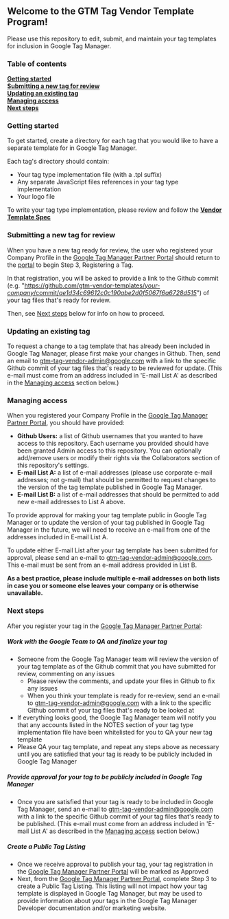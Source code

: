 ## Welcome to the GTM Tag Vendor Template Program!
Please use this repository to edit, submit, and maintain your tag templates for inclusion in Google Tag Manager.

### Table of contents
**[Getting started](#getting-started)**  
**[Submitting a new tag for review](#submitting-a-new-tag-for-review)**  
**[Updating an existing tag](#updating-an-existing-tag)**  
**[Managing access](#managing-access)**  
**[Next steps](#next-steps)**

### Getting started
To get started, create a directory for each tag that you would like to have a separate template for in Google Tag Manager.

Each tag's directory should contain:
  * Your tag type implementation file (with a .tpl suffix)
  * Any separate JavaScript files references in your tag type implementation
  * Your logo file

To write your tag type implementation, please review and follow the **<a href="https://github.com/gtm-vendor-templates/template-spec/blob/master/README.md" target="_blank">Vendor Template Spec</a>**

### Submitting a new tag for review

When you have a new tag ready for review, the user who registered your Company Profile in the <a href="https://gtm-partner-gallery.appspot.com/tagmanager/partners/owner/profile/company/" target="_blank">Google Tag Manager Partner Portal</a> should return to the <a href="https://gtm-partner-gallery.appspot.com/tagmanager/partners/owner/profile/company/" target="_blank">portal</a> to begin Step 3, Registering a Tag.

In that registration, you will be asked to provide a link to the Github commit (e.g. "[https://github.com/gtm-vendor-templates/<i>your-company</i>/commit/<i>ae1d34c69612c0c190abe2d0f5067f6a6728d515</i>](#)") of your tag files that's ready for review.

Then, see [Next steps](#next-steps) below for info on how to proceed.

### Updating an existing tag

To request a change to a tag template that has already been included in Google Tag Manager, please first make your changes in Github. Then, send an email to <gtm-tag-vendor-admin@google.com> with a link to the specific Github commit of your tag files that's ready to be reviewed for update. (This e-mail must come from an address included in 'E-mail List A' as described in the [Managing access](#managing-access) section below.)

### Managing access

When you registered your Company Profile in the <a href="https://gtm-partner-gallery.appspot.com/tagmanager/partners/owner/profile/company/" target="_blank">Google Tag Manager Partner Portal</a>, you should have provided:
  * **Github Users:** a list of Github usernames that you wanted to have access to this repository. Each username you provided should have been granted Admin access to this repository. You can optionally add/remove users or modify their rights via the Collaborators section of this repository's settings.
  * **E-mail List A:** a list of e-mail addresses (please use corporate e-mail addresses; not g-mail) that should be permitted to request changes to the version of the tag template published in Google Tag Manager.
  * **E-mail List B:** a list of e-mail addresses that should be permitted to add new e-mail addresses to List A above.

To provide approval for making your tag template public in Google Tag Manager or to update the version of your tag published in Google Tag Manager in the future, we will need to receive an e-mail from one of the addresses included in E-mail List A.

To update either E-mail List after your tag template has been submitted for approval, please send an e-mail to <gtm-tag-vendor-admin@google.com>. This e-mail must be sent from an e-mail address provided in List B.

**As a best practice, please include multiple e-mail addresses on both lists in case you or someone else leaves your company or is otherwise unavailable.**

### Next steps

After you register your tag in the <a href="https://gtm-partner-gallery.appspot.com/tagmanager/partners/owner/profile/company/" target="_blank">Google Tag Manager Partner Portal</a>:

##### Work with the Google Team to QA and finalize your tag
  * Someone from the Google Tag Manager team will review the version of your tag template as of the Github commit that you have submitted for review, commenting on any issues
    + Please review the comments, and update your files in Github to fix any issues
    + When you think your template is ready for re-review, send an e-mail to <gtm-tag-vendor-admin@google.com> with a link to the specific Github commit of your tag files that's ready to be looked at
  * If everything looks good, the Google Tag Manager team will notify you that any accounts listed in the NOTES section of your tag type implementation file have been whitelisted for you to QA your new tag template
  * Please QA your tag template, and repeat any steps above as necessary until you are satisfied that your tag is ready to be publicly included in Google Tag Manager

##### Provide approval for your tag to be publicly included in Google Tag Manager
  * Once you are satisfied that your tag is ready to be included in Google Tag Manager, send an e-mail to <gtm-tag-vendor-admin@google.com> with a link to the specific Github commit of your tag files that's ready to be published. (This e-mail must come from an address included in 'E-mail List A' as described in the [Managing access](#managing-access) section below.)

##### Create a Public Tag Listing
  * Once we receive approval to publish your tag, your tag registration in the <a href="https://gtm-partner-gallery.appspot.com/tagmanager/partners/owner/profile/company/" target="_blank">Google Tag Manager Partner Portal</a> will be marked as Approved
  * Next, from the <a href="https://gtm-partner-gallery.appspot.com/tagmanager/partners/owner/profile/company/" target="_blank">Google Tag Manager Partner Portal</a>, complete Step 3 to create a Public Tag Listing. This listing will not impact how your tag template is displayed in Google Tag Manager, but may be used to provide information about your tags in the Google Tag Manager Developer documentation and/or marketing website.
